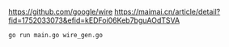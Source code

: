 https://github.com/google/wire
https://maimai.cn/article/detail?fid=1752033073&efid=kEDFoi06Keb7bguAOdTSVA

`go run main.go wire_gen.go`